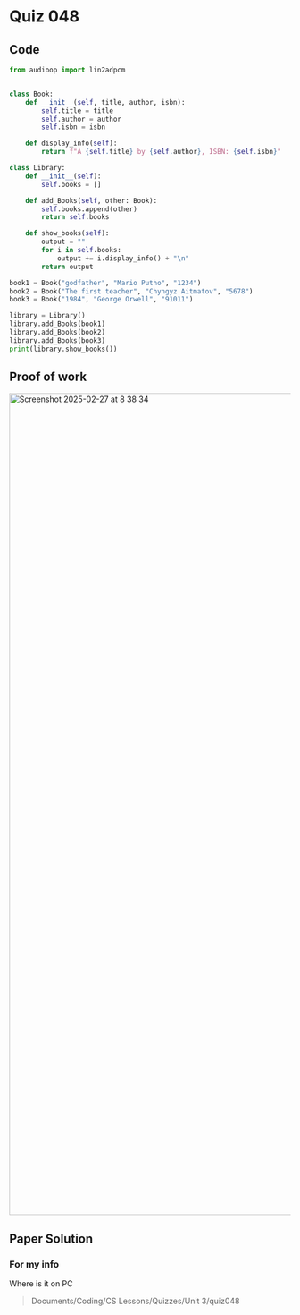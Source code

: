 # Quiz 048

## Code
```.py
from audioop import lin2adpcm


class Book:
    def __init__(self, title, author, isbn):
        self.title = title
        self.author = author
        self.isbn = isbn

    def display_info(self):
        return f"A {self.title} by {self.author}, ISBN: {self.isbn}"

class Library:
    def __init__(self):
        self.books = []

    def add_Books(self, other: Book):
        self.books.append(other)
        return self.books

    def show_books(self):
        output = ""
        for i in self.books:
            output += i.display_info() + "\n"
        return output

book1 = Book("godfather", "Mario Putho", "1234")
book2 = Book("The first teacher", "Chyngyz Aitmatov", "5678")
book3 = Book("1984", "George Orwell", "91011")

library = Library()
library.add_Books(book1)
library.add_Books(book2)
library.add_Books(book3)
print(library.show_books())
```

## Proof of work
<img width="1470" alt="Screenshot 2025-02-27 at 8 38 34" src="https://github.com/user-attachments/assets/1e0ea583-08b2-4846-9148-692b7194627e" />

## Paper Solution


### For my info
Where is it on PC
>Documents/Coding/CS Lessons/Quizzes/Unit 3/quiz048
